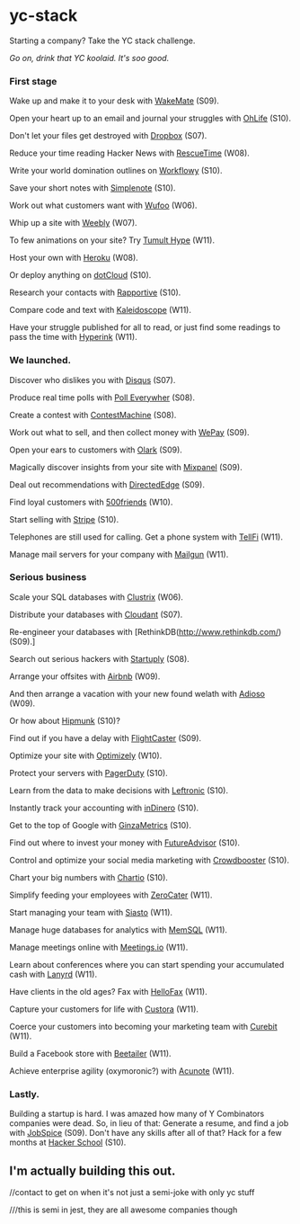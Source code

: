 yc-stack
========

Starting a company? Take the YC stack challenge.

*Go on, drink that YC koolaid. It's _soo_ good.*


### First stage

Wake up and make it to your desk with [WakeMate](http://www.wakemate.com/) (S09).

Open your heart up to an email and journal your struggles with [OhLife](http://ohlife.com/) (S10).

Don't let your files get destroyed with [Dropbox](https://www.dropbox.com/) (S07).

Reduce your time reading Hacker News with [RescueTime](https://www.rescuetime.com/) (W08).

Write your world domination outlines on [Workflowy](https://workflowy.com/) (S10).

Save your short notes with [Simplenote](http://simplenote.com/) (S10).

Work out what customers want with [Wufoo](http://www.wufoo.com/) (W06).

Whip up a site with [Weebly](http://www.weebly.com/) (W07).

To few animations on your site? Try [Tumult Hype](http://tumult.com/hype/) (W11).

Host your own with [Heroku](https://www.heroku.com/) (W08).

Or deploy anything on [dotCloud](https://www.dotcloud.com/) (S10).

Research your contacts with [Rapportive](http://rapportive.com/) (S10).

Compare code and text with [Kaleidoscope](http://www.kaleidoscopeapp.com/) (W11).

Have your struggle published for all to read, or just find some readings to pass the time with [Hyperink](http://www.hyperink.com/) (W11).

### We launched.

Discover who dislikes you with [Disqus](http://www.disqus.com/) (S07).

Produce real time polls with [Poll Everywher](http://www.polleverywhere.com/) (S08).

Create a contest with [ContestMachine](http://www.contestmachine.com/) (S08).

Work out what to sell, and then collect money with [WePay](https://www.wepay.com/) (S09).

Open your ears to customers with [Olark](http://www.olark.com/) (S09).

Magically discover insights from your site with [Mixpanel](https://mixpanel.com/) (S09).

Deal out recommendations with [DirectedEdge](http://www.directededge.com/) (S09).

Find loyal customers with [500friends](http://www.500friends.com/) (W10).

Start selling with [Stripe](https://stripe.com/) (S10).

Telephones are still used for calling. Get a phone system with [TellFi](https://tellfi.com/) (W11).

Manage mail servers for your company with [Mailgun](http://www.mailgun.com/) (W11).

### Serious business

Scale your SQL databases with [Clustrix](http://www.clustrix.com/) (W06).

Distribute your databases with [Cloudant](https://cloudant.com/) (S07).

Re-engineer your databases with [RethinkDB(http://www.rethinkdb.com/) (S09).]

Search out serious hackers with [Startuply](http://www.startuply.com/) (S08).

Arrange your offsites with [Airbnb](https://www.airbnb.com/) (W09).

And then arrange a vacation with your new found welath with [Adioso](http://adioso.com/) (W09).

Or how about [Hipmunk](http://www.hipmunk.com/) (S10)?

Find out if you have a delay with [FlightCaster](http://www.flightcaster.com/) (S09).

Optimize your site with [Optimizely](https://www.optimizely.com/) (W10).

Protect your servers with [PagerDuty](http://www.pagerduty.com/) (S10).

Learn from the data to make decisions with [Leftronic](https://www.leftronic.com/) (S10).

Instantly track your accounting with [inDinero](https://indinero.com/) (S10).

Get to the top of Google with [GinzaMetrics](http://www.ginzametrics.com/) (S10).

Find out where to invest your money with [FutureAdvisor](https://www.futureadvisor.com/) (S10).

Control and optimize your social media marketing with [Crowdbooster](http://crowdbooster.com/) (S10).

Chart your big numbers with [Chartio](http://chartio.com/) (S10).

Simplify feeding your employees with [ZeroCater](http://www.zerocater.com/) (W11).

Start managing your team with [Siasto](https://www.siasto.com/) (W11).

Manage huge databases for analytics with [MemSQL](http://www.memsql.com/) (W11).

Manage meetings online with [Meetings.io](https://meetings.io/) (W11).

Learn about conferences where you can start spending your accumulated cash with [Lanyrd](http://lanyrd.com/) (W11).

Have clients in the old ages? Fax with [HelloFax](https://www.hellofax.com/) (W11).

Capture your customers for life with [Custora](https://www.custora.com/) (W11).

Coerce your customers into becoming your marketing team with [Curebit](http://www.curebit.com/) (W11).

Build a Facebook store with [Beetailer](http://www.beetailer.com/) (W11).

Achieve enterprise agility (oxymoronic?) with [Acunote](http://www.acunote.com/) (W11).

### Lastly.

Building a startup is hard. I was amazed how many of Y Combinators companies were dead.
So, in lieu of that:
Generate a resume, and find a job with [JobSpice](http://www.jobspice.com/home) (S09).
Don't have any skills after all of that? Hack for a few months at [Hacker School](https://www.hackerschool.com/) (S10).

## I'm actually building this out.

//contact to get on when it's not just a semi-joke with only yc stuff

///this is semi in jest, they are all awesome companies though